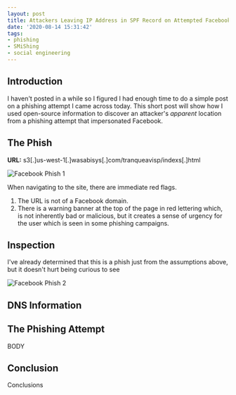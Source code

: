 ```yaml
---
layout: post
title: Attackers Leaving IP Address in SPF Record on Attempted Facebook Phish
date: '2020-08-14 15:31:42'
tags:
- phishing
- SMiShing
- social engineering
---
```


## Introduction

I haven't posted in a while so I figured I had enough time to do a simple post on a phishing attempt I came across today. This short post will show how I used open-source information to discover an attacker's *apparent* location from a phishing attempt that impersonated Facebook.

## The Phish

**URL:** s3[.]us-west-1[.]wasabisys[.]com/tranqueavisp/indexs[.]html

![Facebook Phish 1](/content/images/08-14-2020/fb-phish-1.png)

When navigating to the site, there are immediate red flags.

1. The URL is not of a Facebook domain.
2. There is a warning banner at the top of the page in red lettering which, is not inherently bad or malicious, but it creates a sense of urgency for the user which is seen in some phishing campaigns.

## Inspection

I've already determined that this is a phish just from the assumptions above, but it doesn't hurt being curious to see

![Facebook Phish 2](/content/images/08-14-2020/fb-phish-2.png)

## DNS Information



## The Phishing Attempt

BODY

## Conclusion

Conclusions
